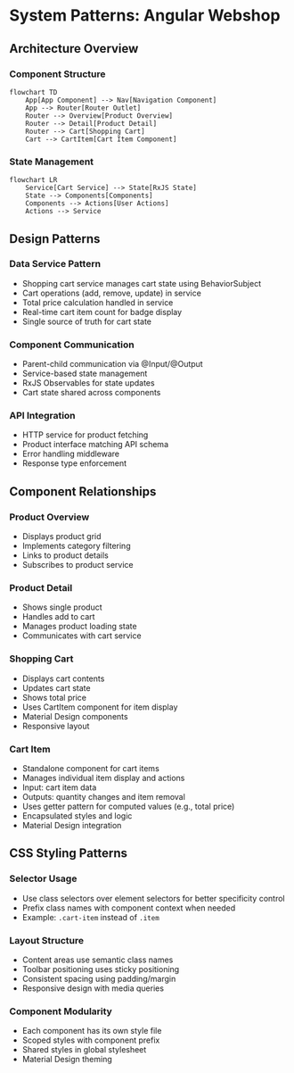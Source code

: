 # System Patterns: Angular Webshop

## Architecture Overview

### Component Structure
```mermaid
flowchart TD
    App[App Component] --> Nav[Navigation Component]
    App --> Router[Router Outlet]
    Router --> Overview[Product Overview]
    Router --> Detail[Product Detail]
    Router --> Cart[Shopping Cart]
    Cart --> CartItem[Cart Item Component]
```

### State Management
```mermaid
flowchart LR
    Service[Cart Service] --> State[RxJS State]
    State --> Components[Components]
    Components --> Actions[User Actions]
    Actions --> Service
```

## Design Patterns

### Data Service Pattern
- Shopping cart service manages cart state using BehaviorSubject
- Cart operations (add, remove, update) in service
- Total price calculation handled in service
- Real-time cart item count for badge display
- Single source of truth for cart state

### Component Communication
- Parent-child communication via @Input/@Output
- Service-based state management
- RxJS Observables for state updates
- Cart state shared across components

### API Integration
- HTTP service for product fetching
- Product interface matching API schema
- Error handling middleware
- Response type enforcement

## Component Relationships

### Product Overview
- Displays product grid
- Implements category filtering
- Links to product details
- Subscribes to product service

### Product Detail
- Shows single product
- Handles add to cart
- Manages product loading state
- Communicates with cart service

### Shopping Cart
- Displays cart contents
- Updates cart state
- Shows total price
- Uses CartItem component for item display
- Material Design components
- Responsive layout

### Cart Item
- Standalone component for cart items
- Manages individual item display and actions
- Input: cart item data
- Outputs: quantity changes and item removal
- Uses getter pattern for computed values (e.g., total price)
- Encapsulated styles and logic
- Material Design integration

## CSS Styling Patterns

### Selector Usage
- Use class selectors over element selectors for better specificity control
- Prefix class names with component context when needed
- Example: `.cart-item` instead of `.item`

### Layout Structure
- Content areas use semantic class names
- Toolbar positioning uses sticky positioning
- Consistent spacing using padding/margin
- Responsive design with media queries

### Component Modularity
- Each component has its own style file
- Scoped styles with component prefix
- Shared styles in global stylesheet
- Material Design theming